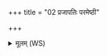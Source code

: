 +++
title = "02 प्रजापतिः परमेष्ठी"

+++
<details><summary>मूलम् (WS)</summary>

प्रजापतिः परमेष्ठी मृत्युर्विश्वानरः स्वः ।  
सरस्वानस्या यज्ञस्य वशाया अधि जज्ञिरे ॥ २ ॥
</details>